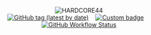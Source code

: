 
<p align="center">
  <img alt="HARDCORE44" src="https://i.imgur.com/4EWGJmh.png"><br />
  <a href="https://github.com/radj307/HARDCORE44/releases"><img alt="GitHub tag (latest by date)" src="https://img.shields.io/github/v/tag/radj307/HARDCORE44?label=Latest%20Version&logo=github&style=flat-square"></a>&nbsp;&nbsp;&nbsp;&nbsp;<a href="https://www.nexusmods.com/cyberpunk2077/mods/4325"><img alt="Custom badge" src="https://img.shields.io/endpoint?url=https%3A%2F%2Fgist.githubusercontent.com%2Fradj307%2Fe9a80731ee236cc67fb00b698e75201e%2Fraw%2F5230074dfb1a60fba917a1232f9382fa5cfec5db%2Fendpoint.json&style=flat-square"></a>&nbsp;&nbsp;&nbsp;&nbsp;<a href="https://github.com/radj307/actions/workflows/Pack-Archive.yml"><img alt="GitHub Workflow Status" src="https://img.shields.io/github/workflow/status/radj307/HARDCORE44/Pack-Archive?label=Release%20Generator&logo=github&style=flat-square"></a>
</p>
